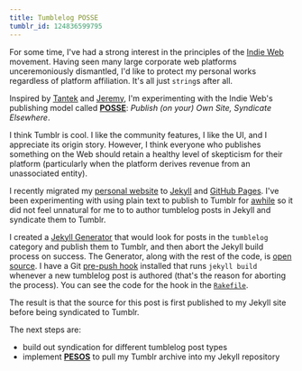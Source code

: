 ```yaml
---
title: Tumblelog POSSE
tumblr_id: 124836599795
---
```


For some time, I've had a strong interest in the principles of the [Indie Web](https://indiewebcamp.com/) movement.
Having seen many large corporate web platforms unceremoniously dismantled,
I'd like to protect my personal works regardless of platform affiliation.
It's all just `string`s after all.

Inspired by [Tantek](http://tantek.com/) and [Jeremy](https://adactio.com/),
I'm experimenting with the Indie Web's publishing model called [**POSSE**](https://indiewebcamp.com/POSSE):
_Publish (on your) Own Site, Syndicate Elsewhere_.

I think Tumblr is cool. I like the community features, I like the UI, and I appreciate its origin story.
However, I think everyone who publishes something on the Web should retain a healthy level of skepticism
for their platform (particularly when the platform derives revenue from an unassociated entity).

I recently migrated my [personal website](http://www.markwunsch.com/) to [Jekyll](http://jekyllrb.com/) and [GitHub Pages](https://pages.github.com/).
I've been experimenting with using plain text to publish to Tumblr for [awhile](http://staff.tumblr.com/post/441453675/the-tumblr-gem)
so it did not feel unnatural for me to to author tumblelog posts in Jekyll and syndicate them to Tumblr.

I created a [Jekyll Generator](http://jekyllrb.com/docs/plugins/#generators) that would look for posts in the `tumblelog` category
and publish them to Tumblr, and then abort the Jekyll build process on success.
The Generator, along with the rest of the code, is [open source](https://github.com/mwunsch/mwunsch.github.io/blob/master/_plugins/publish_to_tumblr.rb).
I have a Git [pre-push hook](https://git-scm.com/book/en/v2/Customizing-Git-Git-Hooks) installed that runs `jekyll build`
whenever a new tumblelog post is authored (that's the reason for aborting the process).
You can see the code for the hook in the [`Rakefile`](https://github.com/mwunsch/mwunsch.github.io/blob/master/Rakefile).

The result is that the source for this post is first published to my Jekyll site before being syndicated to Tumblr.

The next steps are:

+ build out syndication for different tumblelog post types
+ implement [**PESOS**](https://indiewebcamp.com/PESOS) to pull my Tumblr archive into my Jekyll repository
